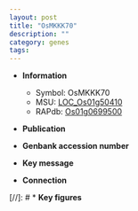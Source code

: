 ```yaml
---
layout: post
title: "OsMKKK70"
description: ""
category: genes
tags: 
---
```


* **Information**  
    + Symbol: OsMKKK70  
    + MSU: [LOC_Os01g50410](http://rice.uga.edu/cgi-bin/ORF_infopage.cgi?orf=LOC_Os01g50410)  
    + RAPdb: [Os01g0699500](http://rapdb.dna.affrc.go.jp/viewer/gbrowse_details/irgsp1?name=Os01g0699500)  

* **Publication**  

* **Genbank accession number**  

* **Key message**  

* **Connection**  

[//]: # * **Key figures**  


